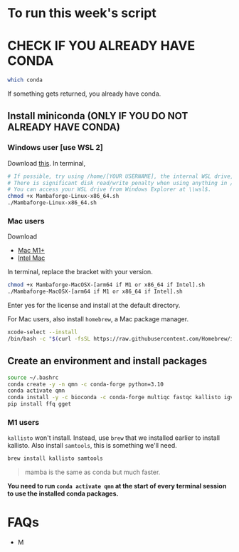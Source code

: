 # To run this week's script

# CHECK IF YOU ALREADY HAVE CONDA

```sh
which conda
```

If something gets returned, you already have conda.

## Install miniconda (ONLY IF YOU DO NOT ALREADY HAVE CONDA)


### Windows user [use WSL 2]
Download [this](https://github.com/conda-forge/miniforge/releases/latest/download/Mambaforge-Linux-x86_64.sh).
In terminal,
```sh
# If possible, try using /home/[YOUR USERNAME], the internal WSL drive, as the directory for scripts.
# There is significant disk read/write penalty when using anything in /mnt/c/.
# You can access your WSL drive from Windows Explorer at \\wsl$.
chmod +x Mambaforge-Linux-x86_64.sh
./Mambaforge-Linux-x86_64.sh
```

### Mac users
Download
  - [Mac M1+](https://github.com/conda-forge/miniforge/releases/latest/download/Mambaforge-MacOSX-arm64.sh)
  - [Intel Mac](https://github.com/conda-forge/miniforge/releases/latest/download/Mambaforge-MacOSX-x86_64.sh)

In terminal, replace the bracket with your version.
```sh
chmod +x Mambaforge-MacOSX-[arm64 if M1 or x86_64 if Intel].sh
./Mambaforge-MacOSX-[arm64 if M1 or x86_64 if Intel].sh
```

Enter yes for the license and install at the default directory.

For Mac users, also install `homebrew`, a Mac package manager.
```sh
xcode-select --install
/bin/bash -c "$(curl -fsSL https://raw.githubusercontent.com/Homebrew/install/HEAD/install.sh)"
```

## Create an environment and install packages

```sh
source ~/.bashrc
conda create -y -n qmn -c conda-forge python=3.10
conda activate qmn
conda install -y -c bioconda -c conda-forge multiqc fastqc kallisto igv
pip install ffq gget
```

### M1 users

`kallisto` won't install. Instead, use `brew` that we installed earlier to install kallisto.
Also install `samtools`, this is something we'll need.
```sh
brew install kallisto samtools
```

> mamba is the same as conda but much faster.

**You need to run `conda activate qmn` at the start of every terminal session to use the installed conda packages.**


# FAQs
- M
